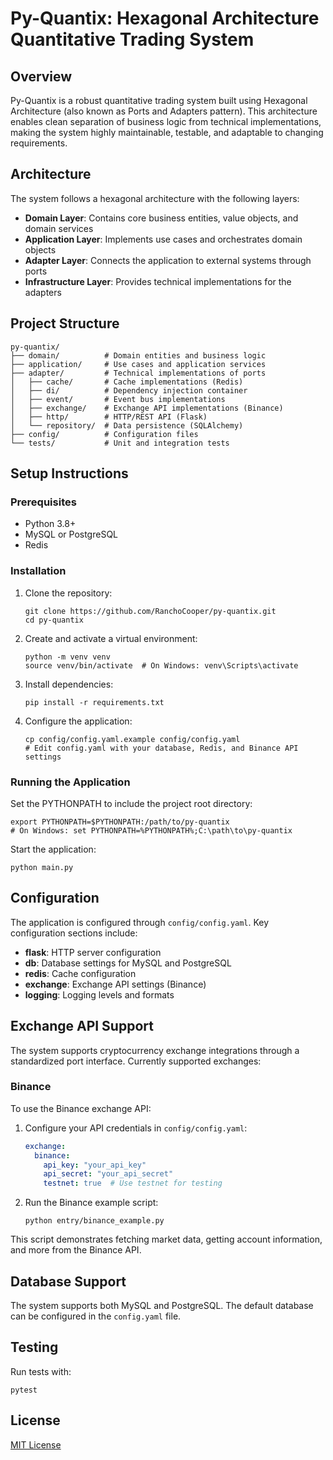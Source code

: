 # Py-Quantix: Hexagonal Architecture Quantitative Trading System

## Overview
Py-Quantix is a robust quantitative trading system built using Hexagonal Architecture (also known as Ports and Adapters pattern). This architecture enables clean separation of business logic from technical implementations, making the system highly maintainable, testable, and adaptable to changing requirements.

## Architecture
The system follows a hexagonal architecture with the following layers:

- **Domain Layer**: Contains core business entities, value objects, and domain services
- **Application Layer**: Implements use cases and orchestrates domain objects
- **Adapter Layer**: Connects the application to external systems through ports
- **Infrastructure Layer**: Provides technical implementations for the adapters

## Project Structure
```
py-quantix/
├── domain/          # Domain entities and business logic
├── application/     # Use cases and application services
├── adapter/         # Technical implementations of ports
│   ├── cache/       # Cache implementations (Redis)
│   ├── di/          # Dependency injection container
│   ├── event/       # Event bus implementations
│   ├── exchange/    # Exchange API implementations (Binance)
│   ├── http/        # HTTP/REST API (Flask)
│   └── repository/  # Data persistence (SQLAlchemy)
├── config/          # Configuration files
└── tests/           # Unit and integration tests
```

## Setup Instructions

### Prerequisites
- Python 3.8+
- MySQL or PostgreSQL
- Redis

### Installation
1. Clone the repository:
   ```
   git clone https://github.com/RanchoCooper/py-quantix.git
   cd py-quantix
   ```

2. Create and activate a virtual environment:
   ```
   python -m venv venv
   source venv/bin/activate  # On Windows: venv\Scripts\activate
   ```

3. Install dependencies:
   ```
   pip install -r requirements.txt
   ```

4. Configure the application:
   ```
   cp config/config.yaml.example config/config.yaml
   # Edit config.yaml with your database, Redis, and Binance API settings
   ```

### Running the Application
Set the PYTHONPATH to include the project root directory:

```
export PYTHONPATH=$PYTHONPATH:/path/to/py-quantix
# On Windows: set PYTHONPATH=%PYTHONPATH%;C:\path\to\py-quantix
```

Start the application:
```
python main.py
```

## Configuration
The application is configured through `config/config.yaml`. Key configuration sections include:

- **flask**: HTTP server configuration
- **db**: Database settings for MySQL and PostgreSQL
- **redis**: Cache configuration
- **exchange**: Exchange API settings (Binance)
- **logging**: Logging levels and formats

## Exchange API Support
The system supports cryptocurrency exchange integrations through a standardized port interface. Currently supported exchanges:

### Binance
To use the Binance exchange API:

1. Configure your API credentials in `config/config.yaml`:
   ```yaml
   exchange:
     binance:
       api_key: "your_api_key"
       api_secret: "your_api_secret"
       testnet: true  # Use testnet for testing
   ```

2. Run the Binance example script:
   ```
   python entry/binance_example.py
   ```

This script demonstrates fetching market data, getting account information, and more from the Binance API.

## Database Support
The system supports both MySQL and PostgreSQL. The default database can be configured in the `config.yaml` file.

## Testing
Run tests with:
```
pytest
```

## License
[MIT License](LICENSE)
